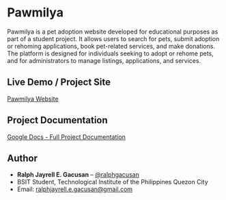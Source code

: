 
# Pawmilya

Pawmilya is a pet adoption website developed for educational purposes as part of a student project. It allows users to search for pets, submit adoption or rehoming applications, book pet-related services, and make donations. The platform is designed for individuals seeking to adopt or rehome pets, and for administrators to manage listings, applications, and services.
## Live Demo / Project Site

[Pawmilya Website](https://pawmilya.site)

## Project Documentation

[Google Docs - Full Project Documentation](https://docs.google.com/document/d/1tZ49xKMLS3L2WCUvGo_g2lWYC85fw9Pb/edit?usp=sharing&ouid=112972220084557660988&rtpof=true&sd=true)

## Author

- **Ralph Jayrell E. Gacusan** – [@ralphgacusan](https://github.com/ralphgacusan)
- BSIT Student, Technological Institute of the Philippines Quezon City
- Email: ralphjayrell.e.gacusan@gmail.com